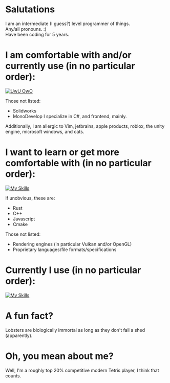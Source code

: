 # Salutations
I am an intermediate (I guess?) level programmer of things.  
Any/all pronouns. :)  
Have been coding for 5 years.  

# I am comfortable with and/or currently use (in no particular order):  
[![UwU OwO](https://skillicons.dev/icons?i=cs,py,ps,gamemakerstudio,dotnet,css,html,git,github,bitbucket,notion,regex,visualstudio,vscode,linux,arch,emacs)](https://skillicons.dev)  

Those not listed:  
- Solidworks
- MonoDevelop
I specialize in C#, and frontend, mainly.

Additionally, I am allergic to Vim, jetbrains, apple products, roblox, the unity engine, microsoft windows, and cats. 
# I want to learn or get more comfortable with (in no particular order):   
[![My Skills](https://skillicons.dev/icons?i=rust,cpp,js,cmake,c)](https://skillicons.dev)  

If unobvious, these are: 
- Rust
- C++
- Javascript
- Cmake

Those not listed:  
- Rendering engines (in particular Vulkan and/or OpenGL)
- Proprietary languages/file formats/specifications
  
# Currently I use (in no particular order):   
[![My Skills](https://skillicons.dev/icons?i=discord,notion,visualstudio,vscode,windows,github,gmail)](https://skillicons.dev)  
  
# A fun fact?   
Lobsters are biologically immortal as long as they don't fail a shed (apparently). 

# Oh, you mean about me? 
Well, I'm a roughly top 20% competitive modern Tetris player, I think that counts. 
